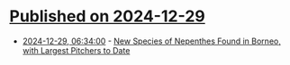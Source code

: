 # [Published on 2024-12-29](index.md)

* [2024-12-29, 06:34:00](https://soylentnews.org/article.pl?sid=24/12/28/1630251&from=rss) - [New Species of Nepenthes Found in Borneo, with Largest Pitchers to Date](https://soylentnews.org/article.pl?sid=24/12/28/1630251&from=rss)
